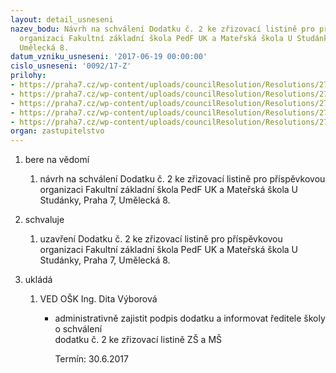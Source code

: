 ```yaml
---
layout: detail_usneseni
nazev_bodu: Návrh na schválení Dodatku č. 2 ke zřizovací listině pro příspěvkovou
  organizaci Fakultní základní škola PedF UK a Mateřská škola U Studánky, Praha 7,
  Umělecká 8.
datum_vzniku_usneseni: '2017-06-19 00:00:00'
cislo_usneseni: '0092/17-Z'
prilohy:
- https://praha7.cz/wp-content/uploads/councilResolution/Resolutions/27315/export/1_Duvodova_zpravadodatekc2~217920.doc
- https://praha7.cz/wp-content/uploads/councilResolution/Resolutions/27315/export/2_Navrh_Dodatku_c_2_k_Zrizovaci_listine_~217919.doc
- https://praha7.cz/wp-content/uploads/councilResolution/Resolutions/27315/export/4_Zrizovaci_listina__FZS_Umelecka2~217918.pdf
- https://praha7.cz/wp-content/uploads/councilResolution/Resolutions/27315/export/5_usnesenirady0530~217917.pdf
- https://praha7.cz/wp-content/uploads/councilResolution/Resolutions/27315/export/export~301225.pdf
organ: zastupitelstvo
---
```

<ol id="urzList" class="urzList_view"><li id="" class="urzClass1"><span name="1">bere na vědomí</span><ol class="urzOlClass"><li style="text-align: left;" id="" class="urzClass2"><span><p>návrh na schválení Dodatku č. 2 ke zřizovací listině pro příspěvkovou organizaci Fakultní základní škola PedF UK a Mateřská škola U Studánky, Praha 7, Umělecká 8.</p></span></li></ol></li><li id="" class="urzClass1"><span name="24">schvaluje</span><ol id="" class="urzOlClass"><li style="text-align: left;" id="" class="urzClass2"><span><p>uzavření Dodatku č. 2 ke zřizovací listině pro příspěvkovou organizaci Fakultní základní škola PedF UK a Mateřská škola U Studánky, Praha 7, Umělecká 8.</p></span></li></ol></li><li class="urzClass1" id="urzUkoly"><span name="1">ukládá</span><ol class="urzOlClass"><li class="urzClass2"><span><p>VED OŠK Ing. Dita Výborová</p></span><ul class="urzUlClass"><li class="urzClass3"><span><p>administrativně zajistit podpis dodatku a informovat ředitele školy o schválení<br>dodatku č. 2 ke zřizovací listině ZŠ a MŠ</p></span><span class="urzUkolTermin">  Termín:&nbsp;30.6.2017</span></li></ul></li></ol></li></ol>